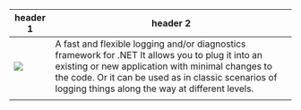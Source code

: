 |                header 1                      					 |      header 2        |        
|----------------------------------------------------------------|----------------------|
|![](https://raw.github.com/ukoreh/dotnetlog/master/logo.png)    | A fast and flexible logging and/or diagnostics framework for .NET It allows you to plug it into an existing or new application with minimal changes to the code. Or it can be used as in classic scenarios of logging things along the way at different levels. |
|															     |						|
